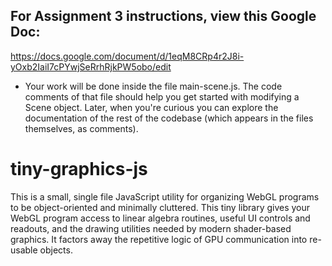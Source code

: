 ## For Assignment 3 instructions, view this Google Doc:

https://docs.google.com/document/d/1eqM8CRp4r2J8i-yOxb2IaiI7cPYwjSeRrhRjkPW5obo/edit

  * Your work will be done inside the file main-scene.js.  The code comments of that file should help you get started with modifying a Scene object.  Later, when you're curious you can explore the documentation of the rest of the codebase (which appears in the files themselves, as comments).

# tiny-graphics-js

This is a small, single file JavaScript utility for organizing WebGL programs to be object-oriented and minimally cluttered.  This tiny library gives your WebGL program access to linear algebra routines, useful UI controls and readouts, and the drawing utilities needed by modern shader-based graphics.  It factors away the repetitive logic of GPU communication into re-usable objects.

